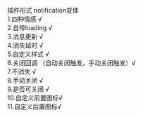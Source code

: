插件形式 notification变体  
1.四种情感  √  
2.自带loading  √  
3.消息更新  √  
4.消失延时  √  
5.自定义样式  √  
6.关闭回调  （自动关闭触发，手动关闭触发）√  
7.不消失 √  
8.手动关闭 √  
9.是否可关闭 √  
10.自定义前置图标√  
11.自定义后置图标√  



